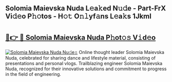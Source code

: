 ## Solomia Maievska Nuda L𝚎a𝚔ed N𝚞𝚍e - Part-FrX Vi𝚍𝚎o P𝚑𝚘tos - H𝚘𝚝 O𝚗𝚕yf𝚊ns L𝚎a𝚔s 1JkmI

# <h2><a href="http://kfafjj.oniu.top/?m=Solomia+Maievska+Nuda">🔗👉 🔴 Solomia Maievska Nuda P𝚑ot𝚘𝚜 V𝚒d𝚎o</a></h2>

[![Solomia Maievska Nuda Nu𝚍e𝚜](https://i.imgur.com/0qMVB7G.gif)](http://kfafjj.oniu.top/?m=Solomia+Maievska+Nuda)
Online thought leader Solomia Maievska Nuda, celebrated for sharing dance and lifestyle material, consisting of presentations and personal vlogs. Trailblazing engineer Solomia Maievska Nuda, recognized for their innovative solutions and commitment to progress in the field of engineering.  
